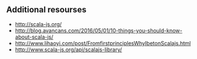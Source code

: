 ## Additional resourses

* http://scala-js.org/
* http://blog.avancans.com/2016/05/01/10-things-you-should-know-about-scala-js/
* http://www.lihaoyi.com/post/FromfirstprinciplesWhyIbetonScalajs.html
* http://www.scala-js.org/api/scalajs-library/
